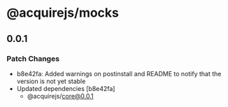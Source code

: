 # @acquirejs/mocks

## 0.0.1

### Patch Changes

- b8e42fa: Added warnings on postinstall and README to notify that the version is not yet stable
- Updated dependencies [b8e42fa]
  - @acquirejs/core@0.0.1
